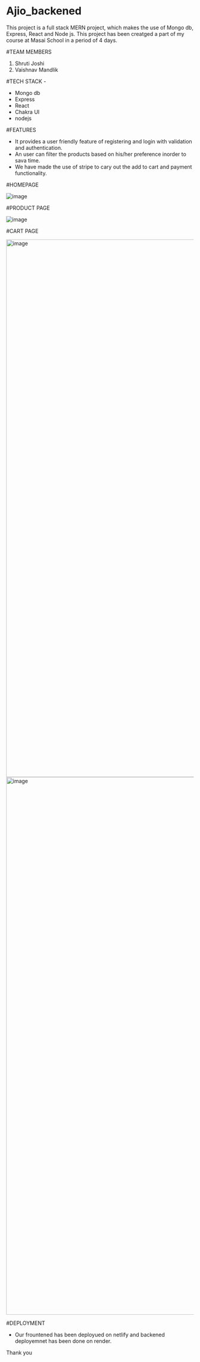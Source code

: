 # Ajio_backened
This project is a full stack MERN project, which makes the use of Mongo db, Express, React and Node js.
This project has been creatged a part of my course at Masai School in a period of 4 days.

#TEAM MEMBERS
1) Shruti Joshi
2) Vaishnav Mandlik

#TECH STACK -
- Mongo db
- Express
- React
- Chakra UI
- nodejs

#FEATURES
- It provides a user friendly feature of registering and login with validation and authentication.
- An user can filter the products based on his/her preference inorder to sava time.
- We have made the use of stripe to cary out the add to cart and payment functionality.

#HOMEPAGE

![image](https://user-images.githubusercontent.com/100379404/214812830-c9e05418-9e60-444a-979f-1f814ad56b9d.png)

#PRODUCT PAGE

![image](https://user-images.githubusercontent.com/100379404/214812930-ccc39f1a-c7f6-478f-a657-b0f34ba24698.png)

#CART PAGE

<img width="1440" alt="image" src="https://user-images.githubusercontent.com/100379404/214813231-d01aa6a6-7f4a-4fbd-83fc-b373a2497526.png">

<img width="1440" alt="image" src="https://user-images.githubusercontent.com/100379404/214813374-f20a5149-93bd-4ee9-aeb6-0e433b3b0565.png">

#DEPLOYMENT

- Our frountened has been deployued on netlify and backened deployemnet has been done on render.

Thank you





